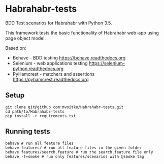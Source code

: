 # Habrahabr-tests
BDD Test scenarios for Habrahabr with Python 3.5.

This framework tests the basic functionality of Habrahabr web-app using page object model.


Based on:
- Behave - BDD testing https://behave.readthedocs.org
- Selenium - web applications testing https://selenium-python.readthedocs.org
- PyHamcrest - matchers and assertions https://pyhamcrest.readthedocs.org

## Setup

```shell
git clone git@github.com:mvoitko/Habrahabr-tests.git
cd path/to/Habrahabr-tests
pip install -r requirements.txt
```

## Running tests

```shell
behave # run all feature files
behave features/ # run all feature files in the given folder
behave features/search.feature # run the search.feature file only
behave -t=smoke # run only features/scenarios with @smoke tag
```